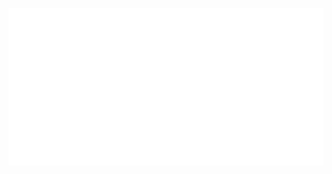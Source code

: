 <div align="center">
	<br>
	<a href="https://github.com/GaryFunk/Nanoleaf-Tiles/blame/main/header.svg">
		<img src="header.svg" width="800" alt="Click to see the source">
	</a>
	<br>
</div>

